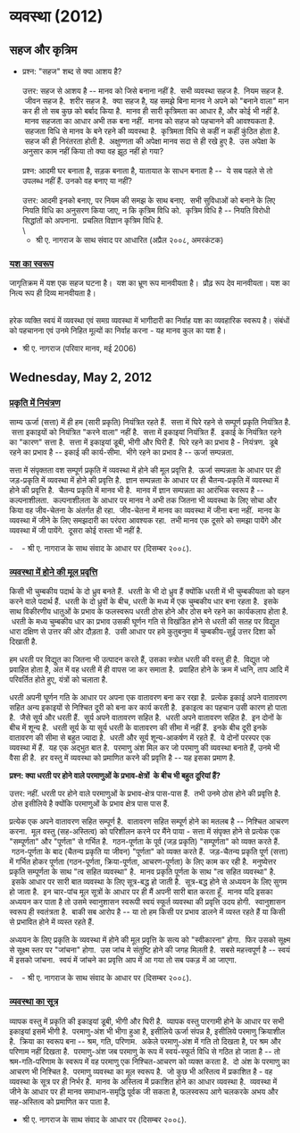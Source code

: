 # व्यवस्था (2012)

## सहज और कृत्रिम

-   प्रश्न: "सहज" शब्द से क्या आशय है?\
    \
    उत्तर: सहज से आशय है -- मानव को जिसे बनाना नहीं है.  सभी व्यवस्था सहज है.
     नियम सहज है.  जीवन सहज है.  शरीर सहज है.  क्या सहज है, यह समझे बिना मानव
    ने अपने को "बनाने वाला" मान कर ही तो सब कुछ को बर्बाद किया है.  मानव ही
    सारी कृत्रिमता का आधार है, और कोई भी नहीं है.  मानव सहजता का आधार अभी तक
    बना नहीं.  मानव को सहज को पहचानने की आवश्यकता है.  सहजता विधि से मानव के
    बने रहने की व्यवस्था है.  कृत्रिमता विधि से कहीं न कहीं कुंठित होता है.  सहज की
    ही निरंतरता होती है.  अक्षुण्णता की अपेक्षा मानव सदा से ही रखे हुए है.  उस
    अपेक्षा के अनुसार काम नहीं किया तो क्या वह झूठ नहीं हो गया?\
    \
    प्रश्न: आदमी घर बनाता है, सड़क बनाता है, यातायात के साधन बनाता है --  ये सब
    पहले से तो उपलब्ध नहीं हैं. उनको वह बनाए या नहीं?\
    \
    उत्तर: आदमी इनको बनाए, पर नियम की समझ के साथ बनाए.  सभी सुविधाओं को बनाने
    के लिए नियति विधि का अनुसरण किया जाए, न कि कृत्रिम विधि को.  कृत्रिम विधि
    है -- नियति विरोधी सिद्धांतों को अपनाना.  प्रचलित विज्ञान कृत्रिम विधि है.  \
    \
    - श्री ए. नागराज के साथ संवाद पर आधारित (अप्रैल २००८, अमरकंटक)

### [यश का स्वरूप](http://madhyasth-darshan.blogspot.in/2012/07/blog-post_9413.html)

जागृतिक्रम में यश एक सहज घटना है।  यश का भ्रूण रूप मानवीयता है।  प्रौढ़ रूप देव
मानवीयता। यश का नित्य रूप ही दिव्य मानवीयता है।

\
हरेक व्यक्ति स्वयं में व्यवस्था एवं समग्र व्यवस्था में भागीदारी का निर्वाह यश का
व्यवहारिक स्वरूप है। संबंधों को पहचानना एवं उनमे निहित मूल्यों का निर्वाह करना - यह
मानव कुल का यश है।

- श्री ए. नागराज (परिवार मानव, मई 2006)

## Wednesday, May 2, 2012

### [प्रकृति में नियंत्रण](http://madhyasth-darshan.blogspot.in/2012/05/blog-post_02.html)

साम्य ऊर्जा (सत्ता) में ही हम (सारी प्रकृति) नियंत्रित रहते हैं.  सत्ता में घिरे रहने से
सम्पूर्ण प्रकृति नियंत्रित है.  सत्ता इकाइयों को नियंत्रित "करने वाला" नहीं है.  सत्ता में
इकाइयां नियंत्रित हैं.  इकाई के नियंत्रित रहने का "कारण" सत्ता है.  सत्ता में इकाइयां
डूबी, भीगी और घिरी हैं.  घिरे रहने का प्रभाव है - नियंत्रण.  डूबे रहने का प्रभाव है --
इकाई की कार्य-सीमा.  भीगे रहने का प्रभाव है -- ऊर्जा सम्पन्नता. 

सत्ता में संपृक्तता वश सम्पूर्ण प्रकृति में व्यवस्था में होने की मूल प्रवृत्ति है.  ऊर्जा
सम्पन्नता के आधार पर ही जड़-प्रकृति में व्यवस्था में होने की प्रवृत्ति है.  ज्ञान सम्पन्नता
के आधार पर ही चैतन्य-प्रकृति में व्यवस्था में होने की प्रवृत्ति है.  चैतन्य प्रकृति में मानव
भी है.  मानव में ज्ञान सम्पन्नता का आरंभिक स्वरूप है -- कल्पनाशीलता.  कल्पनाशीलता के
आधार पर मानव ने अभी तक जितना भी व्यवस्था के लिए सोचा और किया वह जीव-चेतना के
अंतर्गत ही रहा.  जीव-चेतना में मानव का व्यवस्था में जीना बना नहीं.  मानव के व्यवस्था
में जीने के लिए समझदारी का परंपरा आवश्यक रहा.  तभी मानव एक दूसरे को समझा पायेंगे और
व्यवस्था में जी पायेंगे.  दूसरा कोई रास्ता भी नहीं है.   

-    - श्री ए. नागराज के साथ संवाद के आधार पर (दिसम्बर २००८). 

### [व्यवस्था में होने की मूल प्रवृत्ति](http://madhyasth-darshan.blogspot.in/2012/05/blog-post.html)

किसी भी चुम्बकीय पदार्थ के दो ध्रुव बनते हैं.  धरती के भी दो ध्रुव हैं क्योंकि धरती में भी
चुम्बकीयता को वहन करने वाले पदार्थ हैं.  धरती के दो ध्रुवों के बीच, धरती के मध्य में एक
चुम्बकीय धार बना रहता है.  इसके साथ विकीरणीय धातुओं के प्रभाव के फलस्वरूप धरती ठोस
होने और ठोस बने रहने का कार्यकलाप होता है.  धरती के मध्य चुम्बकीय धार का प्रभाव
उसकी घूर्णन गति से विखंडित होने से धरती की सतह पर विद्युत धारा दक्षिण से उत्तर की
ओर दौड़ता है.  उसी आधार पर हमे कुतुबनुमा में चुम्बकीय-सुई उत्तर दिशा को दिखाती है.   

हम धरती पर विद्युत का जितना भी उत्पादन करते हैं, उसका स्त्रोत धरती की वस्तु ही है. 
विद्युत जो प्रवाहित होता है, अंत में वह धरती में ही वापस जा कर समाता है.  प्रवाहित
होने के क्रम में ध्वनि, ताप आदि में परिवर्तित होते हुए, यंत्रों को चलाता है.  

धरती अपनी घूर्णन गति के आधार पर अपना एक वातावरण बना कर रखा है.  प्रत्येक इकाई
अपने वातावरण सहित अन्य इकाइयों से निश्चित दूरी को बना कर कार्य करती है.  इकाइत्व
का पहचान उसी कारण हो पाता है.  जैसे सूर्य और धरती हैं.  सूर्य अपने वातावरण सहित है.
 धरती अपने वातावरण सहित है.  इन दोनों के बीच में शून्य है.  धरती सूर्य के या सूर्य
धरती के वातावरण की सीमा में नहीं हैं.  इनके बीच दूरी इनके वातावरण की सीमा से बहुत
ज्यादा है.  धरती और सूर्य शून्य-आकर्षण में रहते हैं.  ये दोनों परस्पर एक व्यवस्था में हैं.
 यह एक अद्भुत बात है.  परमाणु अंश मिल कर जो परमाणु की व्यवस्था बनाते हैं, उनमे भी
वैसा ही है.  हर वस्तु में व्यवस्था को प्रमाणित करने की प्रवृत्ति है -- यह इसका प्रमाण
है. 

**प्रश्न: क्या धरती पर होने वाले परमाणुओं के प्रभाव-क्षेत्रों  के बीच
भी बहुत दूरियां हैं?**

उत्तर: नहीं. धरती पर होने वाले परमाणुओं के प्रभाव-क्षेत्र पास-पास हैं.  तभी उनमे ठोस
होने की प्रवृत्ति है.  ठोस इसीलिये है क्योंकि परमाणुओं के प्रभाव क्षेत्र पास पास हैं. 

प्रत्येक एक अपने वातावरण सहित सम्पूर्ण है.  वातावरण सहित सम्पूर्ण होने का मतलब है --
निश्चित आचरण करना.  मूल वस्तु (सह-अस्तित्व) को परिशीलन करने पर मैंने पाया - सत्ता में
संपृक्त होने से प्रत्येक एक "सम्पूर्णता" और "पूर्णता" से गर्भित है.  गठन-पूर्णता के पूर्व (जड़
प्रकृति) "सम्पूर्णता" को व्यक्त करते हैं.  गठन-पूर्णता के बाद (चैतन्य प्रकृति या जीवन)
"पूर्णता" को व्यक्त करते हैं.  जड़-चैतन्य प्रकृति पूर्ण (सत्ता) में गर्भित होकर पूर्णता
(गठन-पूर्णता, क्रिया-पूर्णता, आचरण-पूर्णता) के लिए काम कर रही है.  मनुष्येत्तर प्रकृति
सम्पूर्णता के साथ "त्व सहित व्यवस्था" है.  मानव प्रकृति पूर्णता के साथ "त्व सहित
व्यवस्था" है.  इसके आधार पर सारी बात व्यवस्था के लिए सूत्र-बद्ध हो जाती है.
 सूत्र-बद्ध होने से अध्ययन के लिए सुगम हो जाता है.  इन चार-पांच मूल सूत्रों के आधार पर
ही मैं अपनी सारी बात करता हूँ.  मानव यदि इसका अध्ययन कर पाता है तो उसमे
स्वानुशासन स्वरूपी स्वयं स्फूर्त व्यवस्था की प्रवृत्ति उदय होगी.  स्वानुशासन स्वरूप ही
स्वतंत्रता है.  बाकी सब आरोप है -- या तो हम किसी पर प्रभाव डालने में व्यस्त रहते हैं
या किसी से प्रभावित होने में व्यस्त रहते हैं. 

अध्ययन के लिए प्रकृति के व्यवस्था में होने की मूल प्रवृत्ति के सत्य को "स्वीकारना" होगा.
 फिर उसको सूक्ष्म से सूक्ष्म स्तर पर "जांचना" होगा.  उस जांच मे संतुष्टि होने की जगह
मिलती है.  सबसे महत्त्वपूर्ण है -- स्वयं में इसको जांचना.  स्वयं में जांचने का प्रवृत्ति आप में
आ गया तो सब पकड़ में आ जाएगा. 

-    - श्री ए. नागराज के साथ संवाद के आधार पर (दिसम्बर २००८). 

### [व्यवस्था का सूत्र](http://madhyasth-darshan.blogspot.in/2012/04/blog-post_25.html)

व्यापक वस्तु में प्रकृति की इकाइयां डूबी, भीगी और घिरी है.  व्यापक वस्तु पारगामी होने
के आधार पर सभी इकाइयां इसमें भीगी है.  परमाणु-अंश भी भीगा हुआ है, इसीलिये ऊर्जा
संपन्न है, इसीलिये परमाणु क्रियाशील है.  क्रिया का स्वरूप बना -- श्रम, गति, परिणाम.
 अकेले परमाणु-अंश में गति तो दिखता है, पर श्रम और परिणाम नहीं दिखता है.  परमाणु-अंश
जब परमाणु के रूप में स्वयं-स्फूर्त विधि से गठित हो जाता है -- तो श्रम-गति-परिणाम के
स्वरूप में वह परमाणु एक निश्चित-आचरण को व्यक्त करता है.  दो अंश के परमाणु का आचरण भी
निश्चित है.  परमाणु व्यवस्था का मूल स्वरूप है.  जो कुछ भी अस्तित्व में प्रकाशित है - वह
व्यवस्था के सूत्र पर ही निर्भर है.  मानव के अस्तित्व में प्रकाशित होने का आधार व्यवस्था
है.  व्यवस्था में जीने के आधार पर ही मानव समाधान-समृद्धि पूर्वक जी सकता है, फलस्वरूप
आगे चलकरके अभय और सह-अस्तित्व को प्रमाणित कर पाता है. 

- श्री ए. नागराज के साथ संवाद के आधार पर (दिसम्बर २००८).
